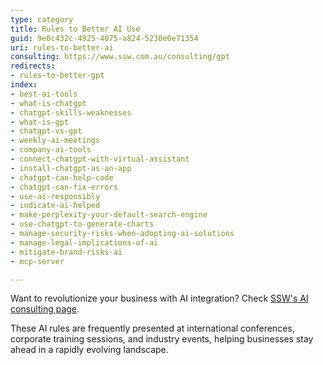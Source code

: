 ```yaml
---
type: category
title: Rules to Better AI Use
guid: 9e0c432c-4925-4075-a824-5230e0e71354
uri: rules-to-better-ai
consulting: https://www.ssw.com.au/consulting/gpt
redirects:
- rules-to-better-gpt
index:
- best-ai-tools
- what-is-chatgpt
- chatgpt-skills-weaknesses
- what-is-gpt
- chatgpt-vs-gpt
- weekly-ai-meetings
- company-ai-tools
- connect-chatgpt-with-virtual-assistant
- install-chatgpt-as-an-app
- chatgpt-can-help-code
- chatgpt-can-fix-errors
- use-ai-responsibly
- indicate-ai-helped
- make-perplexity-your-default-search-engine
- use-chatgpt-to-generate-charts
- manage-security-risks-when-adopting-ai-solutions
- manage-legal-implications-of-ai
- mitigate-brand-risks-ai
- mcp-server

---
```


Want to revolutionize your business with AI integration? Check [SSW's AI consulting page](https://www.ssw.com.au/consulting/artificial-intelligence).

These AI rules are frequently presented at international conferences, corporate training sessions, and industry events, helping businesses stay ahead in a rapidly evolving landscape.
